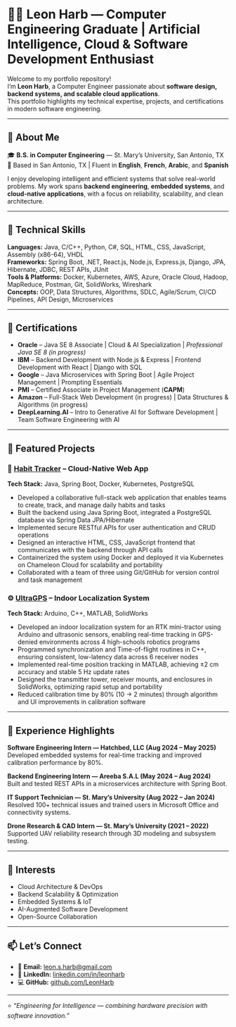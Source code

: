 # 👨‍💻 Leon Harb — Computer Engineering Graduate | Artificial Intelligence, Cloud & Software Development Enthusiast

Welcome to my portfolio repository!  
I’m **Leon Harb**, a Computer Engineer passionate about **software design, backend systems, and scalable cloud applications**.  
This portfolio highlights my technical expertise, projects, and certifications in modern software engineering.

---

## 🧠 About Me
🎓 **B.S. in Computer Engineering** — St. Mary’s University, San Antonio, TX  
📍 Based in San Antonio, TX | Fluent in **English**, **French**, **Arabic**, and **Spanish**

I enjoy developing intelligent and efficient systems that solve real-world problems. My work spans **backend engineering**, **embedded systems**, and **cloud-native applications**, with a focus on reliability, scalability, and clean architecture.

---

## 🧰 Technical Skills

**Languages:** Java, C/C++, Python, C#, SQL, HTML, CSS, JavaScript, Assembly (x86-64), VHDL  
**Frameworks:** Spring Boot, .NET, React.js, Node.js, Express.js, Django, JPA, Hibernate, JDBC, REST APIs, JUnit  
**Tools & Platforms:** Docker, Kubernetes, AWS, Azure, Oracle Cloud, Hadoop, MapReduce, Postman, Git, SolidWorks, Wireshark  
**Concepts:** OOP, Data Structures, Algorithms, SDLC, Agile/Scrum, CI/CD Pipelines, API Design, Microservices  

---

## 🧾 Certifications

- **Oracle** – Java SE 8 Associate | Cloud & AI Specialization | *Professional Java SE 8 (in progress)*  
- **IBM** – Backend Development with Node.js & Express | Frontend Development with React | Django with SQL  
- **Google** – Java Microservices with Spring Boot | Agile Project Management | Prompting Essentials  
- **PMI** – Certified Associate in Project Management (**CAPM**)  
- **Amazon** – Full-Stack Web Development (in progress) | Data Structures & Algorithms (in progress)  
- **DeepLearning.AI** – Intro to Generative AI for Software Development | Team Software Engineering with AI  

---

## 🚀 Featured Projects

### 🧩 [Habit Tracker](https://github.com/LeonHarb/habit-tracker) – Cloud-Native Web App
**Tech Stack:** Java, Spring Boot, Docker, Kubernetes, PostgreSQL  
- Developed a collaborative full-stack web application that enables teams to create, track, and manage daily habits and tasks
- Built the backend using Java Spring Boot, integrated a PostgreSQL database via Spring Data JPA/Hibernate
- Implemented secure RESTful APIs for user authentication and CRUD operations
- Designed an interactive HTML, CSS, JavaScript frontend that communicates with the backend through API calls
- Containerized the system using Docker and deployed it via Kubernetes on Chameleon Cloud for scalability and portability
- Collaborated with a team of three using Git/GitHub for version control and task management
 

### ⚙️ [UltraGPS](https://github.com/LeonHarb/UltraGPS-Indoor-Localization-System) – Indoor Localization System
**Tech Stack:** Arduino, C++, MATLAB, SolidWorks  
- Developed an indoor localization system for an RTK mini-tractor using Arduino and ultrasonic sensors, enabling real-time tracking in GPS-denied environments across 4 high-schools robotics programs
- Programmed synchronization and Time-of-flight routines in C++, ensuring consistent, low-latency data across 6 receiver nodes
- Implemented real-time position tracking in MATLAB, achieving ±2 cm accuracy and stable 5 Hz update rates
- Designed the transmitter tower, receiver mounts, and enclosures in SolidWorks, optimizing rapid setup and portability
- Reduced calibration time by 80% (10 → 2 minutes) through algorithm and UI improvements in calibration software
 


---

## 🧪 Experience Highlights

**Software Engineering Intern — Hatchbed, LLC (Aug 2024 – May 2025)**  
Developed embedded systems for real-time tracking and improved calibration performance by 80%.

**Backend Engineering Intern — Areeba S.A.L (May 2024 – Aug 2024)**  
Built and tested REST APIs in a microservices architecture with Spring Boot.

**IT Support Technician — St. Mary’s University (Aug 2022 – Jan 2024)**  
Resolved 100+ technical issues and trained users in Microsoft Office and connectivity systems.

**Drone Research & CAD Intern — St. Mary’s University (2021 – 2022)**  
Supported UAV reliability research through 3D modeling and subsystem testing.

---

## 🧭 Interests
- Cloud Architecture & DevOps  
- Backend Scalability & Optimization  
- Embedded Systems & IoT  
- AI-Augmented Software Development  
- Open-Source Collaboration  

---

## 📫 Let’s Connect
- 📧 **Email:** [leon.s.harb@gmail.com](mailto:leon.s.harb@gmail.com)  
- 💼 **LinkedIn:** [linkedin.com/in/leonharb](https://www.linkedin.com/in/leon-harb/)  
- 💻 **GitHub:** [github.com/LeonHarb](https://github.com/LeonHarb)

---

⭐ *“Engineering for Intelligence — combining hardware precision with software innovation.”*  
